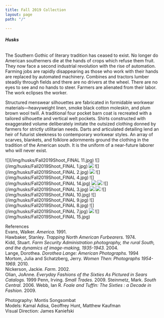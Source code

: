 ```yaml
---
title: Fall 2019 Collection
layout: page
path: "/"

---
```

###### **_Husks_**

The Southern Gothic of literary tradition has ceased to exist. No longer do American southerners die at the hands of crops which refuse them fruit. They now face a second industrial revolution with the rise of automation. Farming jobs are rapidly disappearing as those who work with their hands are replaced by automated machinery. Combines and tractors lumber steadily through fields and there are no drivers at the wheel. There are no eyes to see and no hands to steer. Farmers are alienated from their labor. The work eclipses the worker.

Structured menswear silhouettes are fabricated in formidable workwear materials—heavyweight linen, smoke black cotton moleskin, and plum brown wool twill. A traditional four pocket barn coat is recreated with a tailored silhouette and vertical welt pockets. Shirts constructed with exaggerated volume deliberately imitate the outsized clothing donned by farmers for strictly utilitarian needs. Darts and articulated detailing lend an heir of futurist sleekness to contemporary workwear styles. An array of scarves, blankets, and folklore adornments ground the clothing in the tradition of the American south. It is the uniform of a near-future laborer who will never exist.

![](/img/husks/Fall2019Shoot_FINAL 11.jpg)**&#13;&#10;**
![](/img/husks/Fall2019Shoot_FINAL 1.jpg)**&#13;&#10;**
![](/img/process.jpg)**&#13;&#10;**
![](/img/husks/Fall2019Shoot_FINAL 2.jpg)**&#13;&#10;**
![](/img/fall2019shoot_final-42.jpg)**&#13;&#10;**
![](/img/husks/Fall2019Shoot_FINAL 4.jpg)**&#13;&#10;**
![](/img/husks/Fall2019Shoot_FINAL 14.jpg)**&#13;&#10;**
![](/img/process4.jpg)**&#13;&#10;**
![](/img/fall2019shoot_final-6.jpg)**&#13;&#10;**
![](/img/husks/Fall2019Shoot_FINAL 3.jpg)**&#13;&#10;**
![](/img/process2.jpg)**&#13;&#10;**
![](/img/process3.jpg)**&#13;&#10;**
![](/img/husks/Fall2019Shoot_FINAL 10.jpg)**&#13;&#10;**
![](/img/husks/Fall2019Shoot_FINAL 9.jpg)**&#13;&#10;**
![](/img/husks/Fall2019Shoot_FINAL 8.jpg)**&#13;&#10;**
![](/img/husks/Fall2019Shoot_FINAL 7.jpg)**&#13;&#10;**
![](/img/process6.jpg)**&#13;&#10;**
![](/img/husks/Fall2019Shoot_FINAL 15.jpg)

References  
Evans, Walker. _America_. 1991.  
Hawbaker, Stanley. _Trapping North American Furbearers._ 1974.  
Kidd, Stuart. _Farm Security Administration photography, the rural South, and the dynamics of image-making, 1935-1943._ 2004.  
Lange, Dorothea. _Dorothea Lange: American Photographs._ 1994  
Mortom, Julia and Schatzberg, Jerry. _Women Then: Photographs 1954-1969._ 2010.  
Nickerson, Jackie. _Farm_. 2002.  
Olian, JoAnne. _Everyday Fashions of the Sixties As Pictured in Sears Catalogs._ 1999
Penn, Irving. _Small Trades._ 2009.
Steinmetz, Mark. _South Central._ 2006.
Webb, Ian R. _Foale and Tuffin: The Sixties : a Decade in Fashion._ 2009.

Photography: Montis Songsombat  
Models: Kamal Adisa, Geoffrey Hunt, Matthew Kaufman  
Visual Direction: James Kaniefski